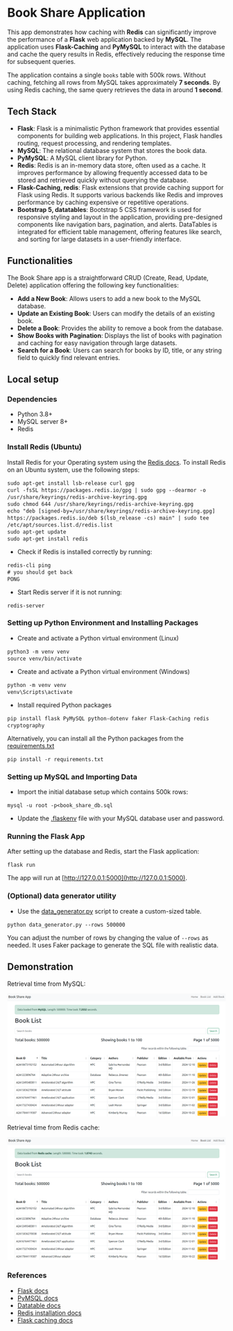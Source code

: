 # Book Share Application

This app demonstrates how caching with **Redis** can significantly improve the performance of a **Flask** web application backed by **MySQL**. The application uses **Flask-Caching** and **PyMySQL** to interact with the database and cache the query results in Redis, effectively reducing the response time for subsequent queries.

The application contains a single `books` table with 500k rows. Without caching, fetching all rows from MySQL takes approximately **7 seconds**. By using Redis caching, the same query retrieves the data in around **1 second**.

## Tech Stack

- **Flask**: Flask is a minimalistic Python framework that provides essential components for building web applications. In this project, Flask handles routing, request processing, and rendering templates.
- **MySQL**: The relational database system that stores the book data.
- **PyMySQL**: A MySQL client library for Python.
- **Redis**: Redis is an in-memory data store, often used as a cache. It improves performance by allowing frequently accessed data to be stored and retrieved quickly without querying the database.
- **Flask-Caching, redis**: Flask extensions that provide caching support for Flask using Redis. It supports various backends like Redis and improves performance by caching expensive or repetitive operations.
- **Bootstrap 5, datatables**: Bootstrap 5 CSS framework is used for responsive styling and layout in the application, providing pre-designed components like navigation bars, pagination, and alerts. DataTables is integrated for efficient table management, offering features like search, and sorting for large datasets in a user-friendly interface. 


## Functionalities
The Book Share app is a straightforward CRUD (Create, Read, Update, Delete) application offering the following key functionalities:

- **Add a New Book**: Allows users to add a new book to the MySQL database.
- **Update an Existing Book**: Users can modify the details of an existing book.
- **Delete a Book**: Provides the ability to remove a book from the database.
- **Show Books with Pagination**: Displays the list of books with pagination and caching for easy navigation through large datasets.
- **Search for a Book**: Users can search for books by ID, title, or any string field to quickly find relevant entries.

## Local setup

### Dependencies

- Python 3.8+
- MySQL server 8+
- Redis

### Install Redis (Ubuntu)
Install Redis for your Operating system using the [Redis docs](https://redis.io/docs/latest/operate/oss_and_stack/install/install-redis/).
To install Redis on an Ubuntu system, use the following steps:
```shell
sudo apt-get install lsb-release curl gpg
curl -fsSL https://packages.redis.io/gpg | sudo gpg --dearmor -o /usr/share/keyrings/redis-archive-keyring.gpg
sudo chmod 644 /usr/share/keyrings/redis-archive-keyring.gpg
echo "deb [signed-by=/usr/share/keyrings/redis-archive-keyring.gpg] https://packages.redis.io/deb $(lsb_release -cs) main" | sudo tee /etc/apt/sources.list.d/redis.list
sudo apt-get update
sudo apt-get install redis
```

- Check if Redis is installed correctly by running:

```shell
redis-cli ping
# you should get back
PONG
```

- Start Redis server if it is not running:

```shell
redis-server
```

### Setting up Python Environment and Installing Packages

- Create and activate a Python virtual environment (Linux)

```shell
python3 -m venv venv
source venv/bin/activate
```

- Create and activate a Python virtual environment (Windows)

```shell
python -m venv venv
venv\Scripts\activate
```

- Install required Python packages

```shell
pip install flask PyMySQL python-dotenv faker Flask-Caching redis cryptography
```

Alternatively, you can install all the Python packages from the [requirements.txt](requirements.txt)

```shell
pip install -r requirements.txt
```

### Setting up MySQL and Importing Data
- Import the initial database setup which contains 500k rows:
```shell
mysql -u root -p<book_share_db.sql
```
- Update the [.flaskenv](.flaskenv) file with your MySQL database user and password.

### Running the Flask App
After setting up the database and Redis, start the Flask application:
```shell
flask run
```
The app will run at [http://127.0.0.1:5000](http://127.0.0.1:5000).

### (Optional) data generator utility
- Use the [data_generator.py](data_generator.py) script to create a custom-sized table.
```shell
python data_generator.py --rows 500000
```
You can adjust the number of rows by changing the value of `--rows` as needed. 
It uses Faker package to generate the SQL file with realistic data.

## Demonstration

Retrieval time from MySQL:

![Retrieval time from MySQL](screenshots/mysql_time.png)

Retrieval time from Redis cache:

![Retrieval time from Redis cache](screenshots/redis_time.png)

### References

- [Flask docs](https://flask.palletsprojects.com/en/3.0.x/quickstart/)
- [PyMSQL docs](https://pymysql.readthedocs.io/en/latest/user/installation.html)
- [Datatable docs](https://datatables.net/download/index)
- [Redis installation docs](https://redis.io/docs/latest/operate/oss_and_stack/install/install-redis/)
- [Flask caching docs](https://flask-caching.readthedocs.io/en/latest/)